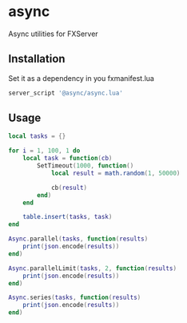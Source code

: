 # async
Async utilities for FXServer

## Installation
Set it as a dependency in you fxmanifest.lua
```lua
server_script '@async/async.lua'
```

## Usage
```lua
local tasks = {}

for i = 1, 100, 1 do
	local task = function(cb)
		SetTimeout(1000, function()
			local result = math.random(1, 50000)

			cb(result)
		end)
	end

	table.insert(tasks, task)
end

Async.parallel(tasks, function(results)
	print(json.encode(results))
end)

Async.parallelLimit(tasks, 2, function(results)
	print(json.encode(results))
end)

Async.series(tasks, function(results)
	print(json.encode(results))
end)
```
